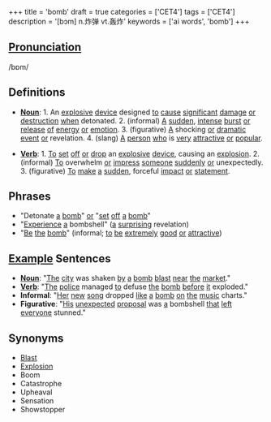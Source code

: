 +++
title = 'bomb'
draft = true
categories = ['CET4']
tags = ['CET4']
description = '[bɔm] n.炸弹 vt.轰炸'
keywords = ['ai words', 'bomb']
+++

## [Pronunciation](/post/pronunciation/)
/bɒm/

## Definitions
- **[Noun](/post/noun/)**: 1. An [explosive](/post/explosive/) [device](/post/device/) designed [to](/post/to/) [cause](/post/cause/) [significant](/post/significant/) [damage](/post/damage/) [or](/post/or/) [destruction](/post/destruction/) [when](/post/when/) detonated. 2. (informal) [A](/post/a/) [sudden](/post/sudden/), [intense](/post/intense/) [burst](/post/burst/) [or](/post/or/) [release](/post/release/) [of](/post/of/) [energy](/post/energy/) [or](/post/or/) [emotion](/post/emotion/). 3. (figurative) [A](/post/a/) shocking [or](/post/or/) [dramatic](/post/dramatic/) [event](/post/event/) [or](/post/or/) revelation. 4. (slang) [A](/post/a/) [person](/post/person/) [who](/post/who/) is [very](/post/very/) [attractive](/post/attractive/) [or](/post/or/) [popular](/post/popular/).

- **[Verb](/post/verb/)**: 1. [To](/post/to/) [set](/post/set/) [off](/post/off/) [or](/post/or/) [drop](/post/drop/) an [explosive](/post/explosive/) [device](/post/device/), causing an [explosion](/post/explosion/). 2. (informal) [To](/post/to/) overwhelm [or](/post/or/) [impress](/post/impress/) [someone](/post/someone/) [suddenly](/post/suddenly/) [or](/post/or/) unexpectedly. 3. (figurative) [To](/post/to/) [make](/post/make/) [a](/post/a/) [sudden](/post/sudden/), forceful [impact](/post/impact/) [or](/post/or/) [statement](/post/statement/).

## Phrases
- "Detonate [a](/post/a/) [bomb](/post/bomb/)" [or](/post/or/) "[set](/post/set/) [off](/post/off/) [a](/post/a/) [bomb](/post/bomb/)"
- "[Experience](/post/experience/) [a](/post/a/) bombshell" ([a](/post/a/) [surprising](/post/surprising/) revelation)
- "[Be](/post/be/) [the](/post/the/) [bomb](/post/bomb/)" (informal; [to](/post/to/) [be](/post/be/) [extremely](/post/extremely/) [good](/post/good/) [or](/post/or/) [attractive](/post/attractive/))

## [Example](/post/example/) Sentences
- **[Noun](/post/noun/)**: "[The](/post/the/) [city](/post/city/) was shaken [by](/post/by/) [a](/post/a/) [bomb](/post/bomb/) [blast](/post/blast/) [near](/post/near/) [the](/post/the/) [market](/post/market/)."
- **[Verb](/post/verb/)**: "[The](/post/the/) [police](/post/police/) managed [to](/post/to/) defuse [the](/post/the/) [bomb](/post/bomb/) [before](/post/before/) [it](/post/it/) exploded."
- **Informal**: "[Her](/post/her/) [new](/post/new/) [song](/post/song/) dropped [like](/post/like/) [a](/post/a/) [bomb](/post/bomb/) [on](/post/on/) [the](/post/the/) [music](/post/music/) charts."
- **Figurative**: "[His](/post/his/) [unexpected](/post/unexpected/) [proposal](/post/proposal/) was [a](/post/a/) bombshell [that](/post/that/) [left](/post/left/) [everyone](/post/everyone/) stunned."

## Synonyms
- [Blast](/post/blast/)
- [Explosion](/post/explosion/)
- Boom
- Catastrophe
- Upheaval
- Sensation
- Showstopper
